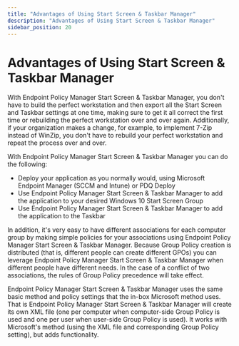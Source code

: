 ```yaml
---
title: "Advantages of Using Start Screen & Taskbar Manager"
description: "Advantages of Using Start Screen & Taskbar Manager"
sidebar_position: 20
---
```


# Advantages of Using Start Screen & Taskbar Manager

With Endpoint Policy Manager Start Screen & Taskbar Manager, you don't have to build the perfect
workstation and then export all the Start Screen and Taskbar settings at one time, making sure to
get it all correct the first time or rebuilding the perfect workstation over and over again.
Additionally, if your organization makes a change, for example, to implement 7-Zip instead of
WinZip, you don't have to rebuild your perfect workstation and repeat the process over and over.

With Endpoint Policy Manager Start Screen & Taskbar Manager you can do the following:

- Deploy your application as you normally would, using Microsoft Endpoint Manager (SCCM and Intune)
  or PDQ Deploy
- Use Endpoint Policy Manager Start Screen & Taskbar Manager to add the application to your desired
  Windows 10 Start Screen Group
- Use Endpoint Policy Manager Start Screen & Taskbar Manager to add the application to the Taskbar

In addition, it's very easy to have different associations for each computer group by making simple
policies for your associations using Endpoint Policy Manager Start Screen & Taskbar Manager. Because
Group Policy creation is distributed (that is, different people can create different GPOs) you can
leverage Endpoint Policy Manager Start Screen & Taskbar Manager when different people have different
needs. In the case of a conflict of two associations, the rules of Group Policy precedence will take
effect.

Endpoint Policy Manager Start Screen & Taskbar Manager uses the same basic method and policy
settings that the in-box Microsoft method uses. That is Endpoint Policy Manager Start Screen &
Taskbar Manager will create its own XML file (one per computer when computer-side Group Policy is
used and one per user when user-side Group Policy is used). It works with Microsoft's method (using
the XML file and corresponding Group Policy setting), but adds functionality.
